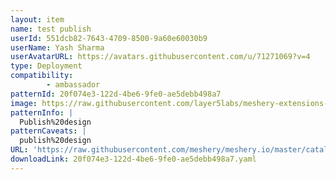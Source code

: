 ```yaml
---
layout: item
name: test publish
userId: 551dcb82-7643-4709-8500-9a60e60030b9
userName: Yash Sharma
userAvatarURL: https://avatars.githubusercontent.com/u/71271069?v=4
type: Deployment
compatibility: 
        - ambassador
patternId: 20f074e3-122d-4be6-9fe0-ae5debb498a7
image: https://raw.githubusercontent.com/layer5labs/meshery-extensions-packages/master/action-assets/design-assets/20f074e3-122d-4be6-9fe0-ae5debb498a7.png
patternInfo: |
  Publish%20design
patternCaveats: |
  publish%20design
URL: 'https://raw.githubusercontent.com/meshery/meshery.io/master/catalog/20f074e3-122d-4be6-9fe0-ae5debb498a7.yaml'
downloadLink: 20f074e3-122d-4be6-9fe0-ae5debb498a7.yaml
---
```

